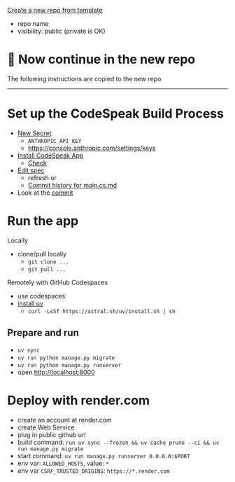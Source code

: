 [Create a new repo from template](https://github.com/new?template_name=hello-codespeak&template_owner=codespeak-dev)
  - repo name
  - visibility: public (private is OK)


# 🔴 Now continue in the new repo

The following instructions are copied to the new repo

----



# Set up the CodeSpeak Build Process

- [New Secret](../../settings/secrets/actions/new)
  - `ANTHROPIC_API_KEY`
  - https://console.anthropic.com/settings/keys
- [Install CodeSpeak App](https://github.com/apps/codespeak-build)
  - [Check](../../settings/installations)
- [Edit spec](../../edit/main/spec/main.cs.md)
  - refresh or
  - [Commit history for main.cs.md](../../commits/main/spec/main.cs.md)
- Look at the [commit](../../commit/HEAD)


# Run the app

Locally
  - clone/pull locally
    - `git clone ...`
    - `git pull ...`

Remotely with GitHub Codespaces
  - use codespaces
  - [install uv](https://docs.astral.sh/uv/getting-started/installation/)
    - `curl -LsSf https://astral.sh/uv/install.sh | sh`

## Prepare and run
- `uv sync`
- `uv run python manage.py migrate`
- `uv run python manage.py runserver`
- open [http://localhost:8000](http://localhost:8000)

# Deploy with render.com
- create an account at render.com
- create Web Service
- plug in public github url
- build command: `run uv sync --frozen && uv cache prune --ci && uv run manage.py migrate`
- start command: `uv run manage.py runserver 0.0.0.0:$PORT`
- env var: `ALLOWED_HOSTS`, value: `*`
- env var `CSRF_TRUSTED_ORIGINS`: `https://*.render.com`

